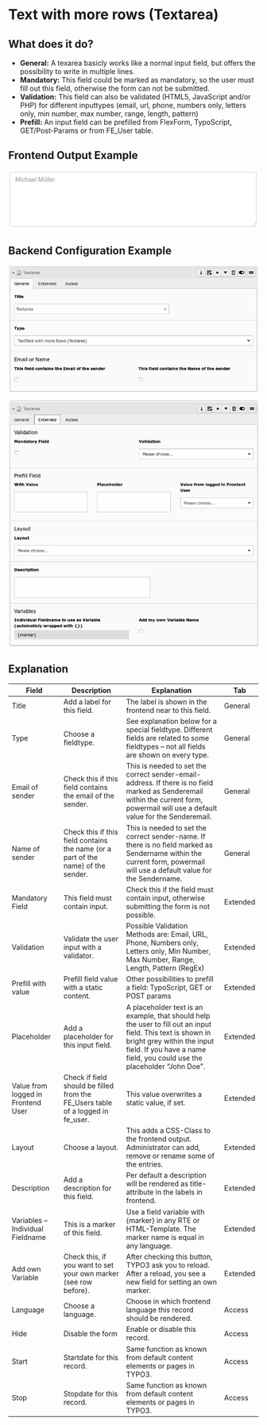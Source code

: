 # Text with more rows (Textarea)

## What does it do?

- **General:** A texarea basicly works like a normal input field, but offers the possibility to write in multiple lines.
- **Mandatory:** This field could be marked as mandatory, so the user must fill out this field, otherwise the form can not be submitted.
- **Validation:** This field can also be validated (HTML5, JavaScript and/or PHP) for different inputtypes (email, url, phone, numbers only, letters only, min number, max number, range, length, pattern)
- **Prefill:** An input field can be prefilled from FlexForm, TypoScript, GET/Post-Params or from FE_User table.

## Frontend Output Example

![example_field_textarea](../Images/example_field_textarea.png)

## Backend Configuration Example

![record_field_textarea_tab1](../Images/record_field_textarea_tab1.png)

![record_field_textarea_tab2](../Images/record_field_textarea_tab2.png)

## Explanation

| Field | Description | Explanation | Tab |
|------------------------------------|-----------------------------------------------------------------------------------|--------------------------------------------------------------------------------------------------------------------------------------------------------------------------------------------------------------------------|----------|
| Title | Add a label for this field. | The label is shown in the frontend near to this field. | General |
| Type | Choose a fieldtype. | See explanation below for a special fieldtype. Different fields are  related to some fieldtypes – not all fields are shown on every type. | General |
| Email of sender | Check this if this field contains the email of the sender. | This is needed to set the correct sender-email-address. If there is no  field marked as Senderemail within the current form, powermail will use a  default value for the Senderemail. | General |
| Name of sender | Check this if this field contains the name (or a part of the name) of the sender. | This is needed to set the correct sender-name. If there is no field  marked as Sendername within the current form, powermail will use a  default value for the Sendername. | General |
| Mandatory Field | This field must contain input. | Check this if the field must contain input, otherwise submitting the form is not possible. | Extended |
| Validation | Validate the user input with a validator. | Possible Validation Methods are: Email, URL, Phone, Numbers only,  Letters only, Min Number, Max Number, Range, Length, Pattern (RegEx) | Extended |
| Prefill with value | Prefill field value with a static content. | Other possibilities to prefill a field: TypoScript, GET or POST params | Extended |
| Placeholder | Add a placeholder for this input field. | A placeholder text is an example, that should help the user to fill out  an input field. This text is shown in bright grey within the input  field. If you have a name field, you could use the placeholder “John  Doe". | Extended |
| Value from logged in Frontend User | Check if field should be filled from the FE_Users table of a logged in fe_user. | This value overwrites a static value, if set. | Extended |
| Layout | Choose a layout. | This adds a CSS-Class to the frontend output. Administrator can add, remove or rename some of the entries. | Extended |
| Description | Add a description for this field. | Per default a description will be rendered as title-attribute in the labels in frontend. | Extended |
| Variables – Individual Fieldname | This is a marker of this field. | Use a field variable with {marker} in any RTE or HTML-Template. The marker name is equal in any language. | Extended |
| Add own Variable | Check this, if you want to set your own marker (see row before). | After checking this button, TYPO3 ask you to reload. After a reload, you see a new field for setting an own marker. | Extended |
| Language | Choose a language. | Choose in which frontend language this record should be rendered. | Access |
| Hide | Disable the form | Enable or disable this record. | Access |
| Start | Startdate for this record. | Same function as known from default content elements or pages in TYPO3. | Access |
| Stop | Stopdate for this record. | Same function as known from default content elements or pages in TYPO3. | Access |
